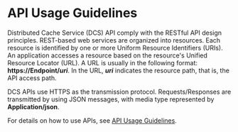 # API Usage Guidelines<a name="dcs-api-0417001"></a>

Distributed Cache Service \(DCS\) API comply with the RESTful API design principles. REST-based web services are organized into resources. Each resource is identified by one or more Uniform Resource Identifiers \(URIs\). An application accesses a resource based on the resource's Unified Resource Locator \(URL\). A URL is usually in the following format:  **https://Endpoint/**_**uri**_. In the URL,  **_uri_**  indicates the resource path, that is, the API access path.

DCS APIs use HTTPS as the transmission protocol. Requests/Responses are transmitted by using JSON messages, with media type represented by  **Application/json**.

For details on how to use APIs, see  [API Usage Guidelines](https://docs.otc.t-systems.com/en-us/api/apiug/apig-en-api-180328001.html?tag=API%20Documents).

